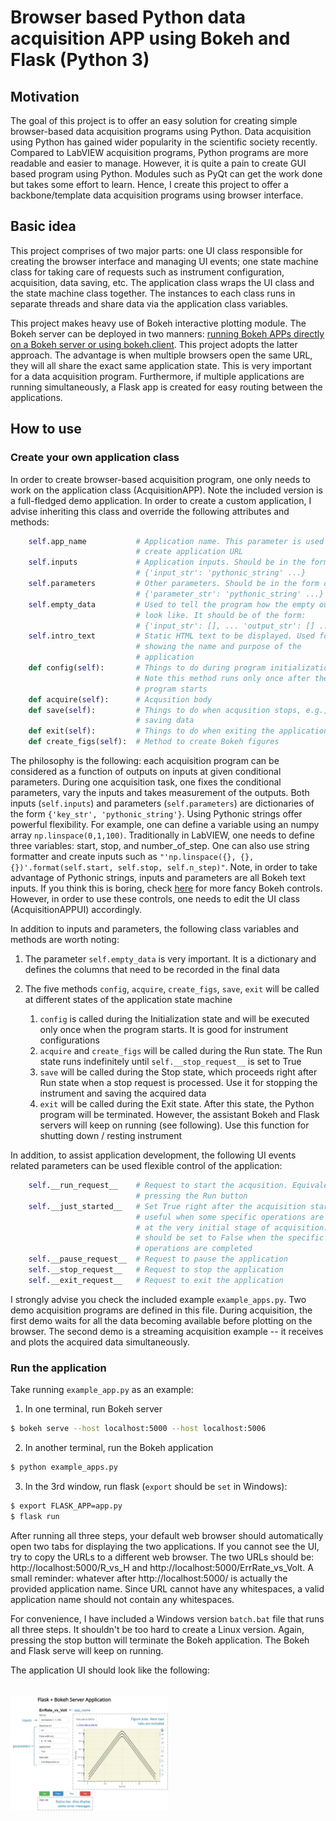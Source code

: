 # Browser based Python data acquisition APP using Bokeh and Flask (Python 3)

## Motivation
The goal of this project is to offer an easy solution for creating simple browser-based data acquisition programs using Python. Data acquisition using Python has gained wider popularity in the scientific society recently. Compared to LabVIEW acquisition programs, Python programs are more readable and easier to manage. However, it is quite a pain to create GUI based program using Python. Modules such as PyQt can get the work done but takes some effort to learn. Hence, I create this project to offer a backbone/template data acquisition programs using browser interface.

## Basic idea
This project comprises of two major parts: one UI class responsible for creating the browser interface and managing UI events; one state machine class for taking care of requests such as instrument configuration, acquisition, data saving, etc. The application class wraps the UI class and the state machine class together. The instances to each class runs in separate threads and share data via the application class variables.

This project makes heavy use of Bokeh interactive plotting module. The Bokeh server can be deployed in two manners: [running Bokeh APPs directly on a Bokeh server or using bokeh.client](http://bokeh.pydata.org/en/latest/docs/user_guide/server.html). This project adopts the latter approach. The advantage is when multiple browsers open the same URL, they will all share the exact same application state. This is very important for a data acquisition program. Furthermore, if multiple applications are running simultaneously, a Flask app is created for easy routing between the applications.

## How to use
### Create your own application class
In order to create browser-based acquisition program, one only needs to work on the application class (AcquisitionAPP). Note the included version is a full-fledged demo application. In order to create a custom application, I advise inheriting this class and override the following attributes and methods:
```python
    self.app_name           # Application name. This parameter is used to
                            # create application URL
    self.inputs             # Application inputs. Should be in the form of
                            # {'input_str': 'pythonic_string' ...}
    self.parameters         # Other parameters. Should be in the form of
                            # {'parameter_str': 'pythonic_string' ...}
    self.empty_data         # Used to tell the program how the empty outputs
                            # look like. It should be of the form:
                            # {'input_str': [], ... 'output_str': [] ...}
    self.intro_text         # Static HTML text to be displayed. Used for
                            # showing the name and purpose of the
                            # application
    def config(self):       # Things to do during program initialization.
                            # Note this method runs only once after the
                            # program starts
    def acquire(self):      # Acqusition body
    def save(self):         # Things to do when acqusition stops, e.g.,
                            # saving data
    def exit(self):         # Things to do when exiting the application
    def create_figs(self):  # Method to create Bokeh figures
```
The philosophy is the following: each acquisition program can be considered as a function of outputs on inputs at given conditional parameters. During one acquisition task, one fixes the conditional parameters, vary the inputs and takes measurement of the outputs. Both inputs (`self.inputs`) and parameters (`self.parameters`) are dictionaries of the form `{'key_str', 'pythonic_string'}`. Using Pythonic strings offer powerful flexibility. For example, one can define a variable using an numpy array `np.linspace(0,1,100)`. Traditionally in LabVIEW, one needs to define three variables: start, stop, and number_of_step. One can also use string formatter and create inputs such as `"'np.linspace({}, {}, {})'.format(self.start, self.stop, self.n_step)"`. Note, in order to take advantage of Pythonic strings, inputs and parameters are all Bokeh text inputs. If you think this is boring, check [here](http://bokeh.pydata.org/en/latest/docs/user_guide/interaction/widgets.html) for more fancy Bokeh controls. However, in order to use these controls, one needs to edit the UI class (AcquisitionAPPUI) accordingly.

In addition to inputs and parameters, the following class variables and methods are worth noting:

1. The parameter `self.empty_data` is very important. It is a dictionary and defines the columns that need to be recorded in the final data

1. The five methods `config`, `acquire`, `create_figs`, `save`, `exit` will be called at different states of the application state machine

    1. `config` is called during the Initialization state and will be executed only once when the program starts. It is good for instrument configurations
    1. `acquire` and `create_figs` will be called during the Run state. The Run state runs indefinitely until `self.__stop_request__` is set to True
    1. `save` will be called during the Stop state, which proceeds right after Run state when a stop request is processed. Use it for stopping the instrument and saving the acquired data
    1. `exit` will be called during the Exit state. After this state, the Python program will be terminated. However, the assistant Bokeh and Flask servers will keep on running (see following). Use this function for shutting down / resting instrument

In addition, to assist application development, the following UI events related parameters can be used flexible control of the application:
```python
    self.__run_request__    # Request to start the acqusition. Equivalent to
                            # pressing the Run button
    self.__just_started__   # Set True right after the acquisition starts. It's
                            # useful when some specific operations are needed
                            # at the very initial stage of acquisition. It
                            # should be set to False when the specific 
                            # operations are completed
    self.__pause_request__  # Request to pause the application
    self.__stop_request__   # Request to stop the application
    self.__exit_request__   # Request to exit the application
```

I strongly advise you check the included example `example_apps.py`. Two demo acquisition programs are defined in this file. During acquisition, the first demo waits for all the data becoming available before plotting on the browser. The second demo is a streaming acquisition example -- it receives and plots the acquired data simultaneously.

### Run the application
Take running `example_app.py` as an example:
    
1. In one terminal, run Bokeh server
```sh
$ bokeh serve --host localhost:5000 --host localhost:5006
```
2. In another terminal, run the Bokeh application
```sh
$ python example_apps.py
```
3. In the 3rd window, run flask (`export` should be `set` in Windows):
```sh
$ export FLASK_APP=app.py
$ flask run
```

After running all three steps, your default web browser should automatically open two tabs for displaying the two applications. If you cannot see the UI, try to copy the URLs to a different web browser. The two URLs should be: http://localhost:5000/R_vs_H and http://localhost:5000/ErrRate_vs_Volt. A small reminder: whatever after http://localhost:5000/ is actually the provided application name. Since URL cannot have any whitespaces, a valid application name should not contain any whitespaces.

For convenience, I have included a Windows version `batch.bat` file that runs all three steps. It shouldn't be too hard to create a Linux version. Again, pressing the stop button will terminate the Bokeh application. The Bokeh and Flask serve will keep on running.

The application UI should look like the following:
<div>
  <img src="Flask+Bokeh App UI.jpg" style="max-width: 50%; border:0; box-shadow: none; padding-top:20px" alt="flask and bokeh">
</div>
